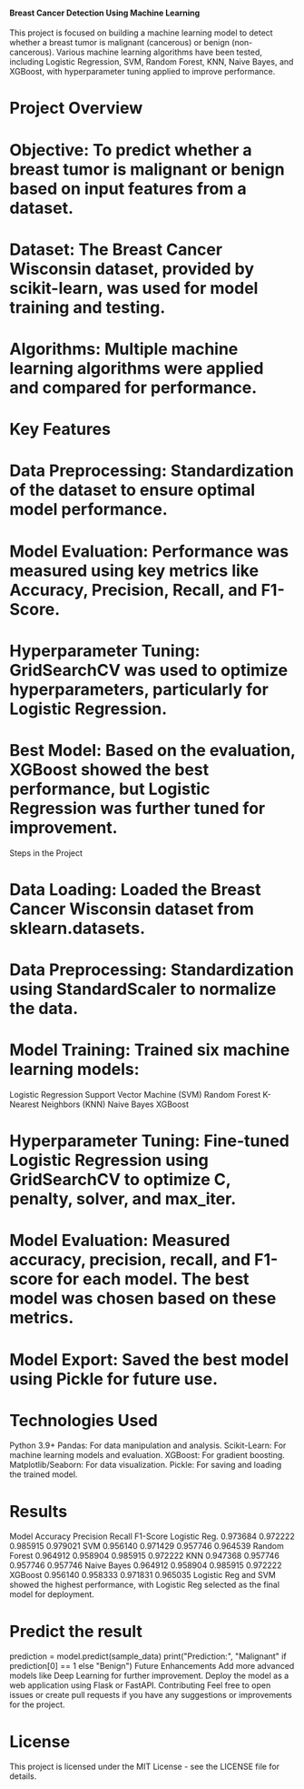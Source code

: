 #### Breast Cancer Detection Using Machine Learning
This project is focused on building a machine learning model to detect whether a breast tumor is malignant (cancerous) or benign (non-cancerous). Various machine learning algorithms have been tested, including Logistic Regression, SVM, Random Forest, KNN, Naive Bayes, and XGBoost, with hyperparameter tuning applied to improve performance.

# Project Overview
# Objective: To predict whether a breast tumor is malignant or benign based on input features from a dataset.
# Dataset: The Breast Cancer Wisconsin dataset, provided by scikit-learn, was used for model training and testing.
# Algorithms: Multiple machine learning algorithms were applied and compared for performance.
# Key Features
# Data Preprocessing: Standardization of the dataset to ensure optimal model performance.
# Model Evaluation: Performance was measured using key metrics like Accuracy, Precision, Recall, and F1-Score.
# Hyperparameter Tuning: GridSearchCV was used to optimize hyperparameters, particularly for Logistic Regression.
# Best Model: Based on the evaluation, XGBoost showed the best performance, but Logistic Regression was further tuned for improvement.
Steps in the Project
# Data Loading: Loaded the Breast Cancer Wisconsin dataset from sklearn.datasets.
# Data Preprocessing: Standardization using StandardScaler to normalize the data.
# Model Training: Trained six machine learning models:
Logistic Regression
Support Vector Machine (SVM)
Random Forest
K-Nearest Neighbors (KNN)
Naive Bayes
XGBoost
# Hyperparameter Tuning: Fine-tuned Logistic Regression using GridSearchCV to optimize C, penalty, solver, and max_iter.
# Model Evaluation: Measured accuracy, precision, recall, and F1-score for each model. The best model was chosen based on these metrics.
# Model Export: Saved the best model using Pickle for future use.
# Technologies Used
Python 3.9+
Pandas: For data manipulation and analysis.
Scikit-Learn: For machine learning models and evaluation.
XGBoost: For gradient boosting.
Matplotlib/Seaborn: For data visualization.
Pickle: For saving and loading the trained model.

# Results
Model	Accuracy	Precision	Recall	F1-Score
Logistic Reg.	 0.973684   0.972222  0.985915  0.979021
SVM	0.956140   0.971429  0.957746  0.964539
Random Forest	0.964912   0.958904  0.985915  0.972222
KNN	0.947368   0.957746  0.957746  0.957746
Naive Bayes	0.964912   0.958904  0.985915  0.972222
XGBoost	0.956140   0.958333  0.971831  0.965035
Logistic Reg and SVM showed the highest performance, with Logistic Reg selected as the final model for deployment.

# Predict the result
prediction = model.predict(sample_data)
print("Prediction:", "Malignant" if prediction[0] == 1 else "Benign")
Future Enhancements
Add more advanced models like Deep Learning for further improvement.
Deploy the model as a web application using Flask or FastAPI.
Contributing
Feel free to open issues or create pull requests if you have any suggestions or improvements for the project.

# License
This project is licensed under the MIT License - see the LICENSE file for details.
